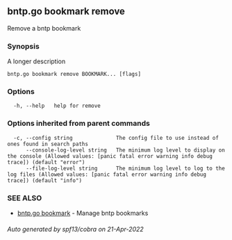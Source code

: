 ## bntp.go bookmark remove

Remove a bntp bookmark

### Synopsis

A longer description

```
bntp.go bookmark remove BOOKMARK... [flags]
```

### Options

```
  -h, --help   help for remove
```

### Options inherited from parent commands

```
  -c, --config string              The config file to use instead of ones found in search paths
      --console-log-level string   The minimum log level to display on the console (Allowed values: [panic fatal error warning info debug trace]) (default "error")
      --file-log-level string      The minimum log level to log to the log files (Allowed values: [panic fatal error warning info debug trace]) (default "info")
```

### SEE ALSO

* [bntp.go bookmark](bntp.go_bookmark.md)	 - Manage bntp bookmarks

###### Auto generated by spf13/cobra on 21-Apr-2022
